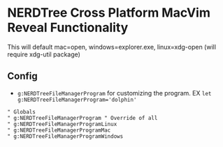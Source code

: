 # NERDTree Cross Platform MacVim Reveal Functionality

This will default mac=open, windows=explorer.exe, linux=xdg-open (will require xdg-util package)


## Config

- `g:NERDTreeFileManagerProgram` for customizing the program. EX `let g:NERDTreeFileManagerProgram='dolphin'`

```vim
" Globals
" g:NERDTreeFileManagerProgram " Override of all
" g:NERDTreeFileManagerProgramLinux
" g:NERDTreeFileManagerProgramMac
" g:NERDTreeFileManagerProgramWindows
```
